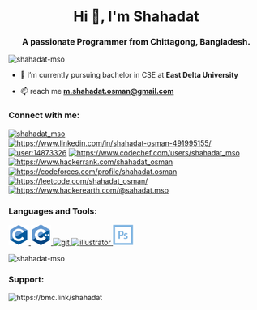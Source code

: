 <h1 align="center">Hi 👋, I'm Shahadat</h1>
<h3 align="center">A passionate Programmer from Chittagong, Bangladesh.</h3>

<p align="left"> <img src="https://komarev.com/ghpvc/?username=shahadat-mso&label=Profile%20views&color=0e75b6&style=flat" alt="shahadat-mso" /> </p>

- 🌱 I’m currently pursuing bachelor in CSE at **East Delta University**

- 📫 reach me **m.shahadat.osman@gmail.com**

<h3 align="left">Connect with me:</h3>
<p align="left">
<a href="https://twitter.com/shahadat_mso" target="blank"><img align="center" src="https://raw.githubusercontent.com/rahuldkjain/github-profile-readme-generator/master/src/images/icons/Social/twitter.svg" alt="shahadat_mso" height="30" width="40" /></a>
<a href="https://linkedin.com/in/https://www.linkedin.com/in/shahadat-osman-491995155/" target="blank"><img align="center" src="https://raw.githubusercontent.com/rahuldkjain/github-profile-readme-generator/master/src/images/icons/Social/linked-in-alt.svg" alt="https://www.linkedin.com/in/shahadat-osman-491995155/" height="30" width="40" /></a>
<a href="https://stackoverflow.com/users/user:14873326" target="blank"><img align="center" src="https://raw.githubusercontent.com/rahuldkjain/github-profile-readme-generator/master/src/images/icons/Social/stack-overflow.svg" alt="user:14873326" height="30" width="40" /></a>
<a href="https://www.codechef.com/users/https://www.codechef.com/users/shahadat_mso" target="blank"><img align="center" src="https://cdn.jsdelivr.net/npm/simple-icons@3.1.0/icons/codechef.svg" alt="https://www.codechef.com/users/shahadat_mso" height="30" width="40" /></a>
<a href="https://www.hackerrank.com/https://www.hackerrank.com/shahadat_osman" target="blank"><img align="center" src="https://raw.githubusercontent.com/rahuldkjain/github-profile-readme-generator/master/src/images/icons/Social/hackerrank.svg" alt="https://www.hackerrank.com/shahadat_osman" height="30" width="40" /></a>
<a href="https://codeforces.com/profile/https://codeforces.com/profile/shahadat.osman" target="blank"><img align="center" src="https://raw.githubusercontent.com/rahuldkjain/github-profile-readme-generator/master/src/images/icons/Social/codeforces.svg" alt="https://codeforces.com/profile/shahadat.osman" height="30" width="40" /></a>
<a href="https://www.leetcode.com/https://leetcode.com/shahadat_osman/" target="blank"><img align="center" src="https://raw.githubusercontent.com/rahuldkjain/github-profile-readme-generator/master/src/images/icons/Social/leet-code.svg" alt="https://leetcode.com/shahadat_osman/" height="30" width="40" /></a>
<a href="https://www.hackerearth.com/https://www.hackerearth.com/@sahadat.mso" target="blank"><img align="center" src="https://raw.githubusercontent.com/rahuldkjain/github-profile-readme-generator/master/src/images/icons/Social/hackerearth.svg" alt="https://www.hackerearth.com/@sahadat.mso" height="30" width="40" /></a>
</p>

<h3 align="left">Languages and Tools:</h3>
<p align="left"> <a href="https://www.cprogramming.com/" target="_blank" rel="noreferrer"> <img src="https://raw.githubusercontent.com/devicons/devicon/master/icons/c/c-original.svg" alt="c" width="40" height="40"/> </a> <a href="https://www.w3schools.com/cpp/" target="_blank" rel="noreferrer"> <img src="https://raw.githubusercontent.com/devicons/devicon/master/icons/cplusplus/cplusplus-original.svg" alt="cplusplus" width="40" height="40"/> </a> <a href="https://git-scm.com/" target="_blank" rel="noreferrer"> <img src="https://www.vectorlogo.zone/logos/git-scm/git-scm-icon.svg" alt="git" width="40" height="40"/> </a> <a href="https://www.adobe.com/in/products/illustrator.html" target="_blank" rel="noreferrer"> <img src="https://www.vectorlogo.zone/logos/adobe_illustrator/adobe_illustrator-icon.svg" alt="illustrator" width="40" height="40"/> </a> <a href="https://www.photoshop.com/en" target="_blank" rel="noreferrer"> <img src="https://raw.githubusercontent.com/devicons/devicon/master/icons/photoshop/photoshop-line.svg" alt="photoshop" width="40" height="40"/> </a> </p>

<p><img align="center" src="https://github-readme-streak-stats.herokuapp.com/?user=shahadat-mso&" alt="shahadat-mso" /></p>

<h3 align="left">Support:</h3>
<p><a href="https://www.buymeacoffee.com/https://bmc.link/shahadat"> <img align="left" src="https://cdn.buymeacoffee.com/buttons/v2/default-yellow.png" height="50" width="210" alt="https://bmc.link/shahadat" /></a></p><br><br>
